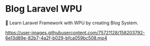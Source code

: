 # Blog Laravel WPU

🐘 Learn Laravel Framework with WPU by creating Blog System.

https://user-images.githubusercontent.com/75721128/158203792-6e13d89e-82b7-4a2f-b029-bfca059bc508.mp4

